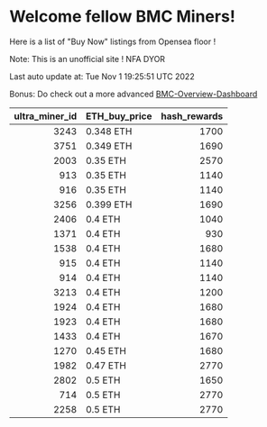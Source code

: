 # Welcome fellow BMC Miners!
Here is a list of "Buy Now" listings from Opensea floor !

Note: This is an unofficial site ! NFA DYOR

Last auto update at: Tue Nov  1 19:25:51 UTC 2022

Bonus: Do check out a more advanced [BMC-Overview-Dashboard](https://dune.com/defifunk/BMC-Overview-Dashboard)


|   ultra_miner_id | ETH_buy_price   |   hash_rewards |
|-----------------:|:----------------|---------------:|
|             3243 | 0.348 ETH       |           1700 |
|             3751 | 0.349 ETH       |           1690 |
|             2003 | 0.35 ETH        |           2570 |
|              913 | 0.35 ETH        |           1140 |
|              916 | 0.35 ETH        |           1140 |
|             3256 | 0.399 ETH       |           1690 |
|             2406 | 0.4 ETH         |           1040 |
|             1371 | 0.4 ETH         |            930 |
|             1538 | 0.4 ETH         |           1680 |
|              915 | 0.4 ETH         |           1140 |
|              914 | 0.4 ETH         |           1140 |
|             3213 | 0.4 ETH         |           1200 |
|             1924 | 0.4 ETH         |           1680 |
|             1923 | 0.4 ETH         |           1680 |
|             1433 | 0.4 ETH         |           1670 |
|             1270 | 0.45 ETH        |           1680 |
|             1982 | 0.47 ETH        |           2770 |
|             2802 | 0.5 ETH         |           1650 |
|              714 | 0.5 ETH         |           2770 |
|             2258 | 0.5 ETH         |           2770 |